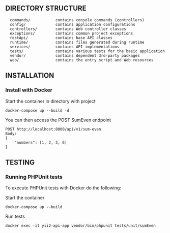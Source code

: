 DIRECTORY STRUCTURE
-------------------

      commands/           contains console commands (controllers)
      config/             contains application configurations
      controllers/        contains Web controller classes
      exceptions/         contains common project exceptions
      restApi/            contains base API classes
      runtime/            contains files generated during runtime
      services/           contains API implementations
      tests/              contains various tests for the basic application
      vendor/             contains dependent 3rd-party packages
      web/                contains the entry script and Web resources


INSTALLATION
------------

### Install with Docker
     
Start the container in directory with project

    docker-compose up --build -d
    
You can then access the POST SumEven endpoint

    POST http://localhost:8000/api/v1/sum-even
    Body: 
    {
        "numbers": [1, 2, 3, 6]
    } 

TESTING
-------

### Running PHPUnit tests

To execute PHPUnit tests with Docker do the following:  

Start the container

    docker-compose up --build

Run tests

    docker exec -it yii2-api-app vendor/bin/phpunit tests/unit/sumEven
